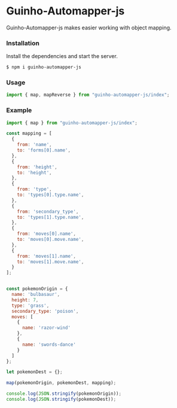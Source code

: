 # Guinho-Automapper-js
Guinho-Automapper-js makes easier working with object mapping.

### Installation

Install the dependencies and start the server.

```sh
$ npm i guinho-automapper-js
```

### Usage

```js
import { map, mapReverse } from "guinho-automapper-js/index";
```

### Example

```js
import { map } from "guinho-automapper-js/index";

const mapping = [
  {
    from: 'name',
    to: 'forms[0].name',
  },
  {
    from: 'height',
    to: 'height',
  },
  {
    from: 'type',
    to: 'types[0].type.name',
  },
  {
    from: 'secondary_type',
    to: 'types[1].type.name',
  },
  {
    from: 'moves[0].name',
    to: 'moves[0].move.name',
  },
  {
    from: 'moves[1].name',
    to: 'moves[1].move.name',
  }
];


const pokemonOrigin = {
  name: 'bulbasaur',
  height: 7,
  type: 'grass',
  secondary_type: 'poison',
  moves: [
    {
      name: 'razor-wind'
    },
    {
      name: 'swords-dance'
    }
  ]
};

let pokemonDest = {};

map(pokemonOrigin, pokemonDest, mapping);

console.log(JSON.stringify(pokemonOrigin)); 
console.log(JSON.stringify(pokemonDest));  
```
